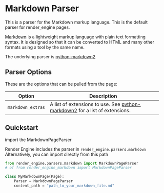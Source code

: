 # Markdown Parser

This is a parser for the Markdown markup language. This is the default parser for render_engine pages.

[Markdown](https://www.markdownguide.org) is a lightweight markup language with plain text formatting syntax. It is designed so that it can be converted to HTML and many other formats using a tool by the same name.

The underlying parser is [python-markdown2](https://pypi.org/project/markdown2/).

## Parser Options

These are the options that can be pulled from the page:

| Option | Description |
| --- | --- |
| `markdown_extras` | A list of extensions to use. See [python-markdown2](https://pypi.org/project/markdown2/) for a list of extensions. |

## Quickstart

import the MarkdownPageParser

Render Engine includes the parser in `render_engine.parsers.markdown`
Alternatively, you can import directly from this path

```py
from render_engine.parsers.markdown import MarkdownPageParser
# of from render_engine_markdown import MarkdownPageParser

class MyMarkdownPage(Page):
    Parser = MarkdownPageParser
    content_path = "path_to_your_markdown_file.md"
```
